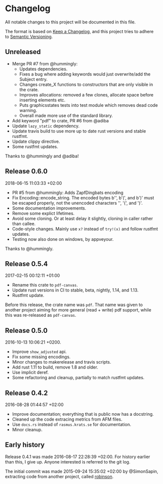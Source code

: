 # Changelog

All notable changes to this project will be documented in this file.

The format is based on
[Keep a Changelog](https://keepachangelog.com/en/1.0.0/), and this
project tries to adhere to
[Semantic Versioning](https://semver.org/spec/v2.0.0.html).

## Unreleased

* Merge PR #7 from @hummingly:
  - Updates dependencies.
  - Fixes a bug where adding keywords would just overwrite/add the Subject
    entry.
  - Changes create_X functions to constructors that are only visible in the
    crate.
  - Improves allocations: removed a few clones, allocate space before
    inserting elements etc.
  - Puts graphicsstates tests into test module which removes dead code
    warning.
  - Overall made more use of the standard library.
* Add keyword "pdf" to crate, PR #6 from @adiba
* Update `lazy_static` dependency.
* Update travis build to use more up to date rust versions and stable
  rustfmt.
* Update clippy directive.
* Some rustfmt updates.

Thanks to @hummingly and @adiba!

## Release 0.6.0

2018-06-15 11:03:33 +02:00

* PR #5 from @hummingly: Adds ZapfDingbats encoding
* Fix Encoding::encode_string. The encoded bytes b'\', b'(', and b')' must
  be escaped properly, not the unencoded characters '\', '(', and ')'.
* Some documentation improvements.
* Remove some explict lifetimes.
* Avoid some cloning. Or at least delay it slightly, cloning in caller
  rather than callee.
* Code-style changes. Mainly use `x?` instead of `try!(x)` and follow
  rustfmt updates.
* Testing now also done on windows, by appveyour.

Thanks to @hummingly.


## Release 0.5.4

2017-02-15 00:12:11 +01:00

* Rename this crate to `pdf-canvas`.
* Update rust versions in CI to stable, beta, nightly, 1.14, and 1.13.
* Rustfmt update.

Before this release, the crate name was `pdf`.
That name was given to another project aiming for more general (read +
write) pdf support, while this was re-released as `pdf-canvas`.


## Release 0.5.0

2016-10-13 10:06:21 +0200.

* Improve `show_adjusted` api.
* Fix some missing encodings.
* Minor changes to makerelease and travis scripts.
* Add rust 1.11 to build, remove 1.8 and older.
* Use implicit deref.
* Some refactoring and cleanup, partially to match rustfmt updates.


## Release 0.4.2

2016-08-28 01:44:57 +02:00

* Improve documentation; everything that is public now has a docstring.
* Cleaned up the code extracing metrics from AFM files.
* Use `docs.rs` instead of `rasmus.krats.se` for documentation.
* Minor cleanup.


## Early history

Release 0.4.1 was made 2016-08-17 22:28:39 +02:00.
For history earlier than this, I give up.
Anyone interested is referred to the git log.

The initial commit was made 2015-09-24 15:35:02 +02:00 by @SimonSapin,
extracting code from another project, called
[robinson](https://github.com/SimonSapin/robinson/tree/pdf/pdf/).
